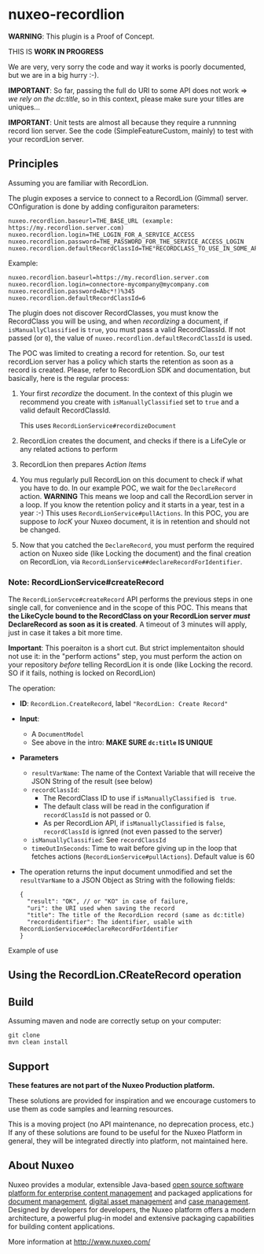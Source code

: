 nuxeo-recordlion
===================

**WARNING**: This plugin is a Proof of Concept. 

THIS IS **WORK IN PROGRESS**

We are very, very sorry the code and way it works is poorly documented, but we are in a big hurry :-).

**IMPORTANT**: So far, passing the full do URI to some API does not work => _we rely on the dc:title_, so in this context, please make sure your titles are uniques...

**IMPORTANT**: Unit tests are almost all  because they require a runnning record lion server. See the code (SimpleFeatureCustom, mainly) to test with your recordLion server.

## Principles

Assuming you are familiar with RecordLion.

The plugin exposes a service to connect to a RecordLion (Gimmal) server. COnfiguration is done by adding configuraiton parameters:

```
nuxeo.recordlion.baseurl=THE_BASE_URL (example: https://my.recordlion.server.com)
nuxeo.recordlion.login=THE_LOGIN_FOR_A_SERVICE_ACCESS
nuxeo.recordlion.password=THE_PASSWORD_FOR_THE_SERVICE_ACCESS_LOGIN
nuxeo.recordlion.defaultRecordClassId=THE°RECORDCLASS_TO_USE_IN_SOME_API
```

Example:

```
nuxeo.recordlion.baseurl=https://my.recordlion.server.com
nuxeo.recordlion.login=connectore-mycompany@mycompany.com
nuxeo.recordlion.password=Abc*!)%345
nuxeo.recordlion.defaultRecordClassId=6
```

The plugin does not discover RecordClasses, you must know the RecordClass you will be using, and when _recordizing_ a document, if `isManuallyClassified` is `true`, you must pass a valid RecordClassId. If not passed (or `0`), the value of `nuxeo.recordlion.defaultRecordClassId` is used.

The POC was limited to creating a record for retention. So, our test recordLion server has a policy which starts the retention as soon as a record is created. Please, refer to RecordLion SDK and documentation, but basically, here is the regular process:

1. Your first _recordize_  the document. In the context of this plugin we recommend you create with `isManuallyClassified` set to `true` and a valid default RecordClassId.

    This uses `RecordLionService#recordizeDocument`
    
2. RecordLion creates the document, and checks if there is a LifeCyle or any related actions to perform
3. RecordLion then prepares _Action Items_
4. You mus regularly pull RecordLion on this document to check if what you have to do. In our example POC, we wait for the `DeclareRecord` action. **WARNING** This means we loop and call the RecordLion server in a loop. If you know the retention policy and it starts in a year, test in a year :-) This uses `RecordLionService#pullActions`. In this POC, you are suppose to _locK_  your Nuxeo document, it is in retention and should not be changed.
5. Now that you catched the `DeclareRecord`, you must perform the required action on Nuxeo side (like Locking the document) and the final creation on RecordLion, via `RecordLionService##declareRecordForIdentifier`.

### Note: RecordLionService#createRecord

The `RecordLionServce#createRecord` API performs the previous steps in one single call, for convenience and in the scope of this POC. This means that **the LikeCycle bound to the RecordClass on your RecordLion server _must_ DeclareRecord as soon as it is created**. A timeout of 3 minutes will apply, just in case it takes a bit more time.

**Important**: This poeraiton is a short cut. But strict implementaiton should not use it: in the "perform actions" step, you must perform the action on your repository _before_  telling RecordLion it is onde (like Locking the record. SO if it fails, nothing is locked on RecordLion)

The operation:

* **ID**: `RecordLion.CreateRecord`, label `"RecordLion: Create Record"`
* **Input**:
  * A `DocumentModel`
  * See above in the intro: **MAKE SURE `dc:title`  IS UNIQUE**
* **Parameters**
  * `resultVarName`: The name of the Context Variable that will receive the JSON String of the result (see below)
  * `recordClassId`:
    * The RecordClass ID to use if `isManuallyClassified` is ` true`.
    * The default class will be read in the configuration if `recordClassId` is not passed or 0.
    * As per RecordLion API, if `isManuallyClassified` is `false`, `recordClassId` is ignred (not even passed to the server)
  * `isManuallyClassified`: See `recordClassId`
  * `timeOutInSeconds`: Time to wait before giving up in the loop that fetches actions (`RecordLionService#pullActions`). Default value is 60
* The operation returns the input document unmodified and set the `resultVarName` to a JSON Object as String with the following fields:

    ```
    {
      "result": "OK", // or "KO" in case of failure,
      "uri": the URI used when saving the record
      "title": The title of the RecordLion record (same as dc:title)
      "recordidentifier": The identifier, usable with RecordLionServioce#declareRecordForIdentifier
    }
    ```

Example of use


## Using the RecordLion.CReateRecord operation


## Build

Assuming maven and node are correctly setup on your computer:

```
git clone 
mvn clean install
```

## Support

**These features are not part of the Nuxeo Production platform.**

These solutions are provided for inspiration and we encourage customers to use them as code samples and learning resources.

This is a moving project (no API maintenance, no deprecation process, etc.) If any of these solutions are found to be useful for the Nuxeo Platform in general, they will be integrated directly into platform, not maintained here.


## About Nuxeo

Nuxeo provides a modular, extensible Java-based [open source software platform for enterprise content management](http://www.nuxeo.com/en/products/ep) and packaged applications for [document management](http://www.nuxeo.com/en/products/document-management), [digital asset management](http://www.nuxeo.com/en/products/dam) and [case management](http://www.nuxeo.com/en/products/case-management). Designed by developers for developers, the Nuxeo platform offers a modern architecture, a powerful plug-in model and extensive packaging capabilities for building content applications.

More information at <http://www.nuxeo.com/>

